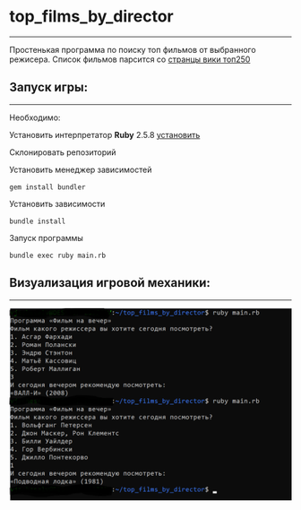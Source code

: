 # top_films_by_director
----
Простенькая программа по поиску топ фильмов от выбранного режисера. Список фильмов парсится со [странцы вики топ250](https://ru.wikipedia.org/wiki/250_лучших_фильмов_по_версии_IMDb)
## Запуск игры:
----
Необходимо:

Установить интерпретатор **Ruby** 2.5.8 [установить](https://www.ruby-lang.org/ru/documentation/installation/)

Склонировать репозиторий

Установить менеджер зависимостей
```
gem install bundler
```

Установить зависимости
```
bundle install
```

Запуск программы
```
bundle exec ruby main.rb
```

## Визуализация игровой механики:
----
![asciicast](films.png)
